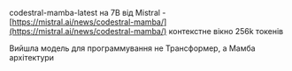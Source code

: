 <!--
date: 2025-02-02T23:23:04.324Z
-->

codestral-mamba-latest  на 7B від Mistral -  [https://mistral.ai/news/codestral-mamba/](https://mistral.ai/news/codestral-mamba/)
контекстне вікно 256k токенів

Вийшла модель для программування не Трансформер, а Мамба архітектури
